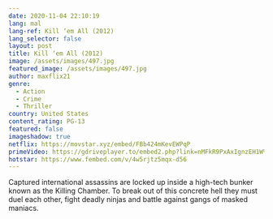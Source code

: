 ```yaml
---
date: 2020-11-04 22:10:19
lang: mal
lang-ref: Kill ‘em All (2012)
lang_selector: false
layout: post
title: Kill ‘em All (2012)
image: /assets/images/497.jpg
featured_image: /assets/images/497.jpg
author: maxflix21
genre:
  - Action
  - Crime
  - Thriller
country: United States
content_rating: PG-13
featured: false
imageshadow: true
netflix: https://movstar.xyz/embed/FBb424mKevEWPqP
primeVideo: https://gdriveplayer.to/embed2.php?link=nMFkR9PxAxIgnzEH1W%252Fq6ACv0a0x3xhBu%252BeAZMB7kp8IMVb%252FmW1jtN5TQIWP89k4HLEKgBxJThyx50arRowebZUEhqyMhAoQiAs44NL81qKTiRL3Rt5PuTyEp7vOJ7rP%252Bk5828wUq1%252FuJ8TptW1o609IDRCJg7R9IoxNMyupKBDRRNeS4OHM5mauIux8q35sQ%253D
hotstar: https://www.fembed.com/v/4w5rjtz5mqx-d56
---
```

Captured international assassins are locked up inside a high-tech bunker known as the Killing Chamber. To break out of this concrete hell they must duel each other, fight deadly ninjas and battle against gangs of masked maniacs.